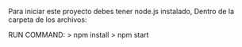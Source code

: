 Para iniciar este proyecto debes tener node.js instalado,
Dentro de la carpeta de los archivos:

RUN COMMAND: > npm install 
             > npm start
